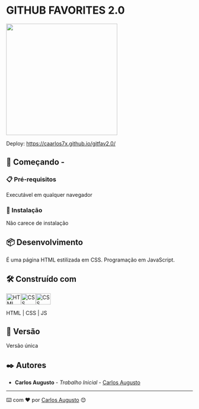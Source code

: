 # GITHUB FAVORITES 2.0

<img height="300px" src="https://i.imgur.com/3YLWOnM.gif">


Deploy: https://caarlos7x.github.io/gitfav2.0/

## 🚀 Começando -

### 📋 Pré-requisitos

Executável em qualquer navegador

### 🔧 Instalação

Não carece de instalação

## 📦 Desenvolvimento

É uma página HTML estilizada em CSS. Programação em JavaScript.

## 🛠️ Construído com

<img align="center" alt="HTML" height="30" width="40" src="https://cdn.worldvectorlogo.com/logos/html-1.svg"><img align="center" alt="CSS" height="30" width="40" src="https://cdn.worldvectorlogo.com/logos/css-3.svg"><img align="center" alt="CSS" height="30" width="40" src="https://cdn.worldvectorlogo.com/logos/javascript-1.svg">

HTML | CSS | JS

## 📌 Versão

Versão única

## ✒️ Autores


- **Carlos Augusto** - _Trabalho Inicial_ - [Carlos Augusto](https://www.linkedin.com/in/carlos-augusto-dantas-frei-51502ba9/)


---

⌨️ com ❤️ por [Carlos Augusto](https://gist.github.com/Caarlos7x) 😊
